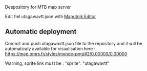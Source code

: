 Despository for MTB map server

Edit fiel utagawavtt.json with [Maputnik Editor](https://maputnik.github.io)

## Automatic deployment

Commit and push utagawavtt.json file to the repository and it will be automaticaly available for visualisation here : https://map.omrs.fr/styles/monde-png/#2/0.00000/0.00000

Warning, sprite link must be : "sprite": "utagawavtt"
